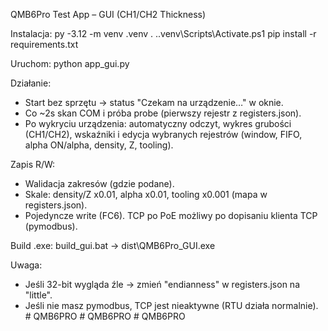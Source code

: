 QMB6Pro Test App – GUI (CH1/CH2 Thickness)

Instalacja:
  py -3.12 -m venv .venv
  . .\.venv\Scripts\Activate.ps1
  pip install -r requirements.txt

Uruchom:
  python app_gui.py

Działanie:
  - Start bez sprzętu -> status "Czekam na urządzenie…" w oknie.
  - Co ~2s skan COM i próba probe (pierwszy rejestr z registers.json).
  - Po wykryciu urządzenia: automatyczny odczyt, wykres grubości (CH1/CH2),
    wskaźniki i edycja wybranych rejestrów (window, FIFO, alpha ON/alpha, density, Z, tooling).

Zapis R/W:
  - Walidacja zakresów (gdzie podane).
  - Skale: density/Z x0.01, alpha x0.01, tooling x0.001 (mapa w registers.json).
  - Pojedyncze write (FC6). TCP po PoE możliwy po dopisaniu klienta TCP (pymodbus).

Build .exe:
  build_gui.bat -> dist\QMB6Pro_GUI.exe

Uwaga:
  - Jeśli 32-bit wygląda źle -> zmień "endianness" w registers.json na "little".
  - Jeśli nie masz pymodbus, TCP jest nieaktywne (RTU działa normalnie).
#   Q M B 6 P R O  
 #   Q M B 6 P R O  
 #   Q M B 6 P R O  
 